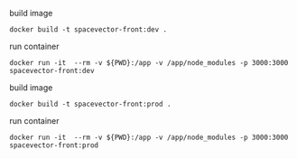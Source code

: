 
build image

```
docker build -t spacevector-front:dev . 
```

run container

```
docker run -it  --rm -v ${PWD}:/app -v /app/node_modules -p 3000:3000 spacevector-front:dev
```

build image

```
docker build -t spacevector-front:prod . 
```

run container

```
docker run -it  --rm -v ${PWD}:/app -v /app/node_modules -p 3000:3000 spacevector-front:prod
```